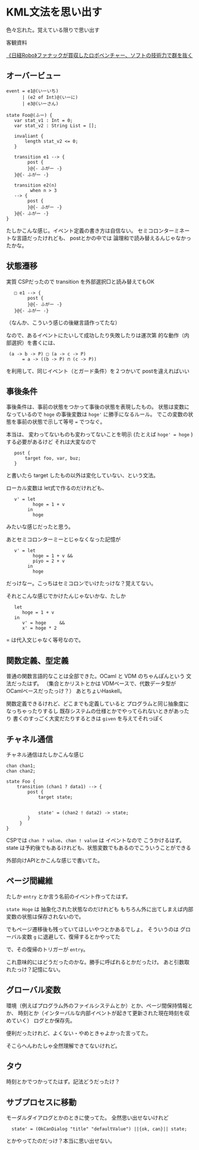 # KML文法を思い出す

色々忘れた。覚えている限りで思い出す

客観資料

[《日経Robo》ファナックが買収したロボベンチャー、ソフトの技術力で群を抜く](https://tech.nikkeibp.co.jp/dm/atcl/mag/15/00140/00017/?P=2)



## オーバービュー

```
event = e1@(いーいち)
      | (e2 of Int)@(いーに)
      | e3@(いーさん)

state Foo@(ふー) {
   var stat_v1 : Int = 0;
   var stat_v2 : String List = [];

   invaliant {
       length stat_v2 <= 0;
   }

   transition e1 --> {
        post {
        }@{- ふがー -}
   }@{- ふがー -}

   transition e2(n)
         when n > 3
   --> {
        post {
        }@{- ふがー -}
   }@{- ふがー -}
}
```
たしかこんな感じ。イベント定義の書き方は自信ない。
セミコロンターミネートな言語だったけれども、
postとかの中では 論理和で読み替えるんじゃなかったかな。

## 状態遷移

実質 CSPだったので transition を外部選択□と読み替えてもOK

```
   □ e1 --> {
        post {
        }@{- ふがー -}
   }@{- ふがー -}
```

（なんか、こういう感じの後継言語作ってたな）


なので、あるイベントにたいして成功したり失敗したりは運次第
的な動作（内部選択）を書くには、

```
 (a -> b -> P) □ (a -> c -> P)
      = a -> ((b -> P) ⊓ (c -> P))
```
 を利用して、同じイベント（とガード条件）を２つかいて postを違えればいい

## 事後条件

事後条件は、事前の状態をつかって事後の状態を表現したもの。
状態は変数になっているので `hoge` の事後変数は `hoge'` に勝手になるルール。
でこの変数の状態を事前の状態で示して等号 `=` でつなぐ。

本当は、
変わってないものも変わってないことを明示 (たとえば `hoge' = hoge` )する必要があるけど
それは大変なので
```
   post {
       target foo, var, buz;
   }
```
と書いたら target したもの以外は変化していない、という文法。

ローカル変数は let式で作るのだけれども、

```
   v' = let
          hoge = 1 + v
        in
          hoge
```
みたいな感じだったと思う。


あとセミコロンターミーとじゃなくなった記憶が

```
   v' = let
          hoge = 1 + v &&
          piyo = 2 + v
        in
          hoge
```
だっけなー。こっちはセミコロンでいけたっけな？覚えてない。

それとこんな感じでかけたんじゃないかな、たしか

```
   let
      hoge = 1 + v
   in
      v' = hoge     &&
      x' = hoge * 2
```

= は代入文じゃなく等号なので。

## 関数定義、型定義

普通の関数言語的なことは全部できた。OCaml と VDM のちゃんぽんという
文法だったはず。
（集合とかリストとかは VDMベースで、代数データ型が OCamlベースだったっけ？）
あとちょいHaskell。

関数定義できるけれど、どこまでも定義していると
プログラムと同じ抽象度になっちゃったりするし
既存システムの仕様とかでやってられないときがあったり
書くのすっごく大変だたりするときは `given` を与えてそれっぽく

## チャネル通信

チャネル通信はたしかこんな感じ

```
chan chan1;
chan chan2;

state Foo {
    transition (chan1 ? data1) --> {
        post {
            target state;


            state' = (chan2 ! data2) -> state;
        }
     }
}
```

CSPでは `chan ? value`、`chan ! value` は イベントなので
こうかけるはず。
state は予約後でもあるけれども、状態変数でもあるのでこういうことができる

外部向けAPIとかこんな感じで書いてた。

## ページ間繊維

たしか `entry` とか言う名前のイベント作ってたはず。

`state Hoge` は 抽象化された状態なのだけれども
もちろん外に出てしまえば内部変数の状態は保存されないので。

でもページ遷移後も残っていてほしいやつとかあるでしょ。
そういうのは グローバル変数 `g` に退避して、復帰するとかやってた

で、その復帰のトリガーが `entry`。

これ意味的にはどうだったのかな。勝手に呼ばれるとかだったけ。
あと引数取れたっけ？記憶にない。

## グローバル変数

環境（例えばプログラム外のファイルシステムとか）とか、ページ間保持情報とか、
時刻とか（インターバルな内部イベントが起きて更新された現在時刻を収めていく）
ログとか保存先。

便利だったけれど、よくない・やめときゃよかった言ってた。

そこらへんわたしゃ全然理解できてないけれど。

## タウ

時刻とかでつかってたはず。記法どうだったけ？

## サブプロセスに移動

モーダルダイアログとかのときに使ってた。
全然思い出せないけれど

```
  state' = (OkCanDialog "title" "defaultValue") ||{ok, can}|| state;
```

とかやってたのだっけ？本当に思い出せない。
